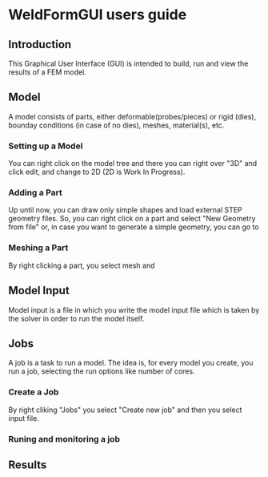 # WeldFormGUI users guide

## Introduction

This Graphical User Interface (GUI) is intended to build, run and view the results of a FEM model.

## Model 
A model consists of parts, either deformable(probes/pieces) or rigid (dies), bounday conditions (in case of no dies), meshes, material(s), etc.

### Setting up a Model
You can right click on the model tree and there you can right over "3D" and click edit, and change to 2D (2D is Work In Progress).

### Adding a Part
Up until now, you can draw only simple shapes and load external STEP geometry files. 
So, you can right click on a part and select "New Geometry from file" or, in case you want to generate a simple geometry, you can go to 

### Meshing a Part
By right clicking a part, you select mesh and

## Model Input
Model input is a file in which you write the model input file which is taken by the solver in order to run the model itself. 

## Jobs
A job is a task to run a model. The idea is, for every model you create, you run a job, selecting the run options like number of cores. 

### Create a Job
By right cliking "Jobs" you select "Create new job" and then you select input file.

### Runing and monitoring a job


## Results